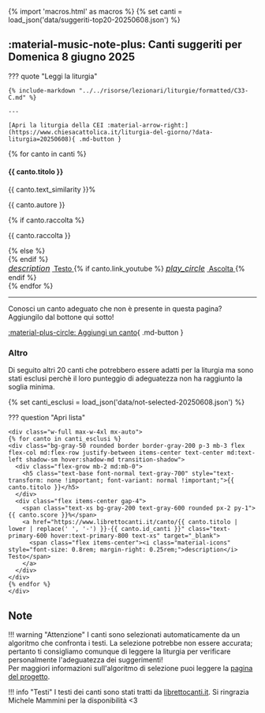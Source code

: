 <!-- archivePageStartHere -->

{% import 'macros.html' as macros %}
{% set canti = load_json('data/suggeriti-top20-20250608.json') %}

## <span id="canti-suggeriti" class="text-primary-700 font-bold"> :material-music-note-plus: Canti suggeriti per Domenica 8 giugno 2025</span>

??? quote "Leggi la liturgia"

    {% include-markdown "../../risorse/lezionari/liturgie/formatted/C33-C.md" %}

    ---

    [Apri la liturgia della CEI :material-arrow-right:](https://www.chiesacattolica.it/liturgia-del-giorno/?data-liturgia=20250608){ .md-button }

<div class="grid md:grid-cols-2 lg:grid-cols-3 gap-6 mb-8">
  {% for canto in canti %}
  <div class="bg-white rounded-lg shadow-md overflow-hidden border-t-4 border-accent-500 flex flex-col">
    <div class="p-5 flex-grow">
      <div class="flex justify-between items-start">
        <h4 class="text-lg font-bold text-gray-800 mb-2">{{ canto.titolo }}</h4>
        <span class="bg-accent-100 text-accent-800 text-sm font-semibold rounded-full px-3 py-1">{{ canto.text_similarity }}%</span>
      </div>
      <p class="text-sm text-gray-600 mb-1">{{ canto.autore }}</p>
      {% if canto.raccolta %}
      <p class="text-sm text-gray-500 italic mb-3">{{ canto.raccolta }}</p>
      {% else %}
      <div class="mb-3"></div>
      {% endif %}
    </div>
    <div class="bg-gray-50 p-3 border-t border-gray-100 flex justify-between items-center">
      <a href="https://www.librettocanti.it/canto/{{ canto.titolo | lower | replace(' ', '-') }}-{{ canto.id_canti }}" class="text-accent-600 hover:text-accent-800 text-sm font-medium" target="_blank">
        <span class="flex items-center"><i class="material-icons" style="font-size: 1rem; margin-right: 0.25rem;">description</i> Testo</span>
      </a>
      {% if canto.link_youtube %}
      <a href="https://www.youtube.com/watch?v={{ canto.link_youtube }}" class="text-red-600 hover:text-red-800 text-sm font-medium" target="_blank">
        <span class="flex items-center"><i class="material-icons" style="font-size: 1rem; margin-right: 0.25rem;">play_circle</i> Ascolta</span>
      </a>
      {% endif %}
    </div>
  </div>
  {% endfor %}
</div>

---

Conosci un canto adeguato che non è presente in questa pagina? Aggiungilo dal bottone qui sotto!

[:material-plus-circle: Aggiungi un canto](https://hildegard-form.streamlit.app){ .md-button }


### Altro
Di seguito altri 20 canti che potrebbero essere adatti per la liturgia ma sono stati esclusi perchè il loro punteggio di adeguatezza non ha raggiunto la soglia minima.

{% set canti_esclusi = load_json('data/not-selected-20250608.json') %}

??? question "Apri lista"

    <div class="w-full max-w-4xl mx-auto">
    {% for canto in canti_esclusi %}
    <div class="bg-gray-50 rounded border border-gray-200 p-3 mb-3 flex flex-col md:flex-row justify-between items-center text-center md:text-left shadow-sm hover:shadow-md transition-shadow">
      <div class="flex-grow mb-2 md:mb-0">
        <h5 class="text-base font-normal text-gray-700" style="text-transform: none !important; font-variant: normal !important;">{{ canto.titolo }}</h5>
      </div>
      <div class="flex items-center gap-4">
        <span class="text-xs bg-gray-200 text-gray-600 rounded px-2 py-1">{{ canto.score }}%</span>
        <a href="https://www.librettocanti.it/canto/{{ canto.titolo | lower | replace(' ', '-') }}-{{ canto.id_canti }}" class="text-primary-600 hover:text-primary-800 text-xs" target="_blank">
          <span class="flex items-center"><i class="material-icons" style="font-size: 0.8rem; margin-right: 0.25rem;">description</i> Testo</span>
        </a>
      </div>
    </div>
    {% endfor %}
    </div>


## Note
!!! warning "Attenzione"
    I canti sono selezionati automaticamente da un algoritmo che confronta i testi. La selezione potrebbe non essere accurata; pertanto ti consigliamo comunque di leggere la liturgia per verificare personalmente l'adeguatezza dei suggerimenti!<br>Per maggiori informazioni sull'algoritmo di selezione puoi leggere la [pagina del progetto](https://hildegard.it/progetto/).

!!! info "Testi"
    I testi dei canti sono stati tratti da [librettocanti.it](https://www.librettocanti.it/). Si ringrazia Michele Mammini per la disponibilità <3

